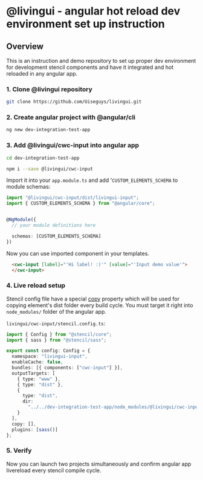 # @livingui - angular hot reload dev environment set up instruction

## Overview

This is an instruction and demo repository to set up proper dev environment for development stencil components and have it integrated and hot reloaded in any angular app.

### 1. Clone @livingui repository

```bash
git clone https://github.com/Uiseguys/livingui.git
```

### 2. Create angular project with @angular/cli

```bash
ng new dev-integration-test-app
```

### 3. Add @livingui/cwc-input into angular app

```bash
cd dev-integration-test-app

npm i --save @livingui/cwc-input
```

Import it into your `app.module.ts` and add '`CUSTOM_ELEMENTS_SCHEMA` to module schemas:

```typescript
import "@livingui/cwc-input/dist/livingui-input";
import { CUSTOM_ELEMENTS_SCHEMA } from "@angular/core";


@NgModule({
  // your module definitions here

  schemas: [CUSTOM_ELEMENTS_SCHEMA]
})
```

Now you can use imported component in your templates.

```html
  <cwc-input [label]="'Hi label! :)'" [value]="'Input demo value'">
  </cwc-input>
```

### 4. Live reload setup
Stencil config file have a special [copy](https://stenciljs.com/docs/config#copy) property which will be used for copying element's dist folder every build cycle. You must target it right into `node_modules/` folder of the angular app.
 
`livingui/cwc-input/stencil.config.ts`:
```typescript
import { Config } from "@stencil/core";
import { sass } from "@stencil/sass";

export const config: Config = {
  namespace: "livingui-input",
  enableCache: false,
  bundles: [{ components: ["cwc-input"] }],
  outputTargets: [
    { type: "www" },
    { type: "dist" },
    {
      type: "dist",
      dir:
        "../../dev-integration-test-app/node_modules/@livingui/cwc-input/dist"
    }
  ],
  copy: [],
  plugins: [sass()]
};

```

### 5. Verify
Now you can launch two projects simultaneously and confirm angular app livereload every stencil compile cycle.